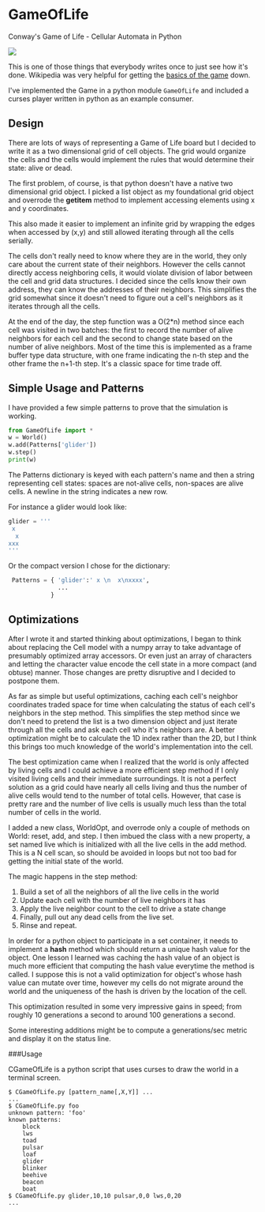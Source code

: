 # GameOfLife
Conway's Game of Life - Cellular Automata in Python

![](https://github.com/JnyJny/GameOfLife/blob/master/Screenshots/demo-4.gif)

This is one of those things that everybody writes once to just
see how it's done. Wikipedia was very helpful for getting
the [basics of the game][1] down.

I've implemented the Game in a python module ```GameOfLife``` and
included a curses player written in python as an example consumer.

## Design

There are lots of ways of representing a Game of Life board but I
decided to write it as a two dimensional grid of cell objects. The
grid would organize the cells and the cells would implement the
rules that would determine their state: alive or dead. 

The first problem, of course, is that python doesn't have a native two
dimensional grid object. I picked a list object as my foundational
grid object and overrode the __getitem__ method to implement accessing
elements using x and y coordinates.

This also made it easier to implement an infinite grid by wrapping
the edges when accessed by (x,y) and still allowed iterating through
all the cells serially.

The cells don't really need to know where they are in the world, they
only care about the current state of their neighbors. However the cells
cannot directly access neighboring cells, it would violate division of
labor between the cell and grid data structures. I decided since the
cells know their own address, they can know the addresses of their
neighbors. This simplifies the grid somewhat since it doesn't need
to figure out a cell's neighbors as it iterates through all the cells.

At the end of the day, the step function was a O(2*n) method since
each cell was visited in two batches: the first to record the number
of alive neighbors for each cell and the second to change state based
on the number of alive neighbors. Most of the time this is implemented
as a frame buffer type data structure, with one frame indicating the
n-th step and the other frame the n+1-th step. It's a classic space
for time trade off.

## Simple Usage and Patterns

I have provided a few simple patterns to prove that the simulation
is working.

```python
from GameOfLife import *
w = World()
w.add(Patterns['glider'])
w.step()
print(w)
```

The Patterns dictionary is keyed with each pattern's name and
then a string representing cell states: spaces are not-alive cells,
non-spaces are alive cells. A newline in the string indicates
a new row.

For instance a glider would look like:

```python
glider = '''
 x 
  x
xxx
''' 
```

Or the compact version I chose for the dictionary:

```python
 Patterns = { 'glider':' x \n  x\nxxxx',
              ...
		    }
```

## Optimizations

After I wrote it and started thinking about optimizations, I began
to think about replacing the Cell model with a numpy array to take
advantage of presumably optimized array accessors.  Or even just an
array of characters and letting the character value encode the cell
state in a more compact (and obtuse) manner. Those changes are pretty
disruptive and I decided to postpone them.

As far as simple but useful optimizations, caching each cell's
neighbor coordinates traded space for time when calculating the status
of each cell's neighbors in the step method. This simplifies the step
method since we don't need to pretend the list is a two dimension
object and just iterate through all the cells and ask each cell who
it's neighbors are. A better optimization might be to calculate the 1D
index rather than the 2D, but I think this brings too much knowledge
of the world's implementation into the cell.

The best optimization came when I realized that the world is only
affected by living cells and I could achieve a more efficient step
method if I only visited living cells and their immediate
surroundings. It is not a perfect solution as a grid could have nearly
all cells living and thus the number of alive cells would tend to the
number of total cells. However, that case is pretty rare and the number
of live cells is usually much less than the total number of cells in
the world.

I added a new class, WorldOpt, and overrode only a couple of methods
on World: reset, add, and step. I then imbued the class with a new
property, a set named live which is initialized with all the live cells
in the add method. This is a N cell scan, so should be avoided in loops
but not too bad for getting the initial state of the world.

The magic happens in the step method:

1. Build a set of all the neighbors of all the live cells in the world
2. Update each cell with the number of live neighbors it has
2. Apply the live neighbor count to the cell to drive a state change
3. Finally, pull out any dead cells from the live set.
4. Rinse and repeat.

In order for a python object to participate in a set container, it needs
to implement a __hash__ method which should return a unique hash value
for the object. One lesson I learned was caching the hash value of an
object is much more efficient that computing the hash value everytime
the method is called. I suppose this is not a valid optimization for
object's whose hash value can mutate over time, however my cells do not
migrate around the world and the uniqueness of the hash is driven by
the location of the cell.

This optimization resulted in some very impressive gains in speed;
from roughly 10 generations a second to around 100 generations a second.

Some interesting additions might be to compute a generations/sec metric
and display it on the status line.

###Usage

CGameOfLife is a python script that uses curses to draw the world in a
terminal screen. 

```
$ CGameOfLife.py [pattern_name[,X,Y]] ...
...
$ CGameOfLife.py foo
unknown pattern: 'foo'
known patterns:
	block
	lws
	toad
	pulsar
	loaf
	glider
	blinker
	beehive
	beacon
	boat
$ CGameOfLife.py glider,10,10 pulsar,0,0 lws,0,20
...	
```


[1]: https://en.wikipedia.org/wiki/Conway%27s_Game_of_Life


